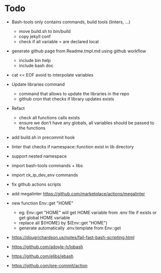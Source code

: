 # Todo

- Bash-tools only contains commands, build tools (linters, ...)

  - move build.sh to bin/build
  - copy jekyll conf
  - check if all variable = are declared local

- generate github page from Readme.tmpl.md using github workflow
  - include bin help
  - include bash doc
- cat << EOF avoid to interpolate variables
- Update libraries command

  - command that allows to update the libraries in the repo
  - github cron that checks if library updates exists

- Refact
  - check all functions calls exists
  - ensure we don't have any globals, all variables should be passed to the
    functions
- add build.sh in precommit hook
- linter that checks if namespace::function exist in lib directory
- support nested namespace
- import bash-tools commands + libs
- import ck_ip_dev_env commands
- fix github actions scripts
- add megalinter <https://github.com/marketplace/actions/megalinter>
- new function Env::get "HOME"
  - eg: Env::get "HOME" will get HOME variable from .env file if exists or get
    global HOME variable
  - replace all ${HOME} by $(Env::get "HOME")
  - generate automatically .env.template from Env::get
- <https://dougrichardson.us/notes/fail-fast-bash-scripting.html>
- <https://github.com/adoyle-h/lobash>
- <https://github.com/elibs/ebash>
- <https://github.com/pre-commit/action>
